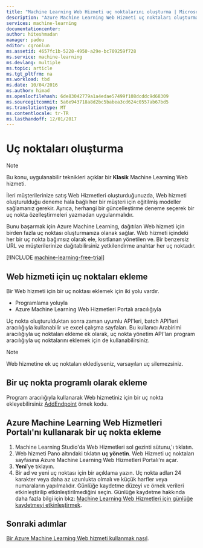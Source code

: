 ```yaml
---
title: "Machine Learning Web Hizmeti uç noktalarını oluşturma | Microsoft Docs"
description: "Azure Machine Learning Web Hizmeti uç noktaları oluşturma"
services: machine-learning
documentationcenter: 
author: hiteshmadan
manager: padou
editor: cgronlun
ms.assetid: 4657fc1b-5228-4950-a29e-bc709259f728
ms.service: machine-learning
ms.devlang: multiple
ms.topic: article
ms.tgt_pltfrm: na
ms.workload: tbd
ms.date: 10/04/2016
ms.author: himad
ms.openlocfilehash: 6de83042779a1a4edae57499f108dcddc9d68309
ms.sourcegitcommit: 5a6e943718a8d2bc5babea3cd624c0557ab67bd5
ms.translationtype: MT
ms.contentlocale: tr-TR
ms.lasthandoff: 12/01/2017
---
```

# <a name="creating-endpoints"></a>Uç noktaları oluşturma
> [!NOTE]
>  Bu konu, uygulanabilir teknikleri açıklar bir **Klasik** Machine Learning Web hizmeti.
> 
> 

İleri müşterilerinize satış Web Hizmetleri oluşturduğunuzda, Web hizmeti oluşturulduğu deneme hala bağlı her bir müşteri için eğitilmiş modeller sağlamanız gerekir. Ayrıca, herhangi bir güncelleştirme deneme seçerek bir uç nokta özelleştirmeleri yazmadan uygulanmalıdır.

Bunu başarmak için Azure Machine Learning, dağıtılan Web hizmeti için birden fazla uç noktası oluşturmanıza olanak sağlar. Web hizmeti içindeki her bir uç nokta bağımsız olarak ele, kısıtlanan yönetilen ve. Bir benzersiz URL ve müşterilerinize dağıtabilirsiniz yetkilendirme anahtar her uç noktadır.

[!INCLUDE [machine-learning-free-trial](../../../includes/machine-learning-free-trial.md)]

## <a name="adding-endpoints-to-a-web-service"></a>Web hizmeti için uç noktaları ekleme
Bir Web hizmeti için bir uç noktası eklemek için iki yolu vardır.

* Programlama yoluyla
* Azure Machine Learning Web Hizmetleri Portalı aracılığıyla

Uç nokta oluşturulduktan sonra zaman uyumlu API'leri, batch API'leri aracılığıyla kullanabilir ve excel çalışma sayfaları. Bu kullanıcı Arabirimi aracılığıyla uç noktaları ekleme ek olarak, uç nokta yönetim API'ları program aracılığıyla uç noktalarını eklemek için de kullanabilirsiniz.

> [!NOTE]
> Web hizmetine ek uç noktaları eklediyseniz, varsayılan uç silemezsiniz.
> 
> 

## <a name="adding-an-endpoint-programmatically"></a>Bir uç nokta programlı olarak ekleme
Program aracılığıyla kullanarak Web hizmetiniz için bir uç nokta ekleyebilirsiniz [AddEndpoint](https://github.com/raymondlaghaeian/AML_EndpointMgmt/blob/master/Program.cs) örnek kodu.

## <a name="adding-an-endpoint-using-the-azure-machine-learning-web-services-portal"></a>Azure Machine Learning Web Hizmetleri Portalı'nı kullanarak bir uç nokta ekleme
1. Machine Learning Studio'da Web Hizmetleri sol gezinti sütunu,'ı tıklatın.
2. Web hizmeti Pano altındaki tıklatın **uç yönetin**. Web Hizmeti uç noktaları sayfasına Azure Machine Learning Web Hizmetleri Portalı'nı açar.
3. **Yeni**’ye tıklayın.
4. Bir ad ve yeni uç noktası için bir açıklama yazın. Uç nokta adları 24 karakter veya daha az uzunlukta olmalı ve küçük harfler veya numaraların yapılmalıdır. Günlüğe kaydetme düzeyi ve örnek verileri etkinleştirilip etkinleştirilmediğini seçin. Günlüğe kaydetme hakkında daha fazla bilgi için bkz: [Machine Learning Web Hizmetleri için günlüğe kaydetmeyi etkinleştirmek](web-services-logging.md).

## <a name="next-steps"></a>Sonraki adımlar
[Bir Azure Machine Learning Web hizmeti kullanmak nasıl](consume-web-services.md).

